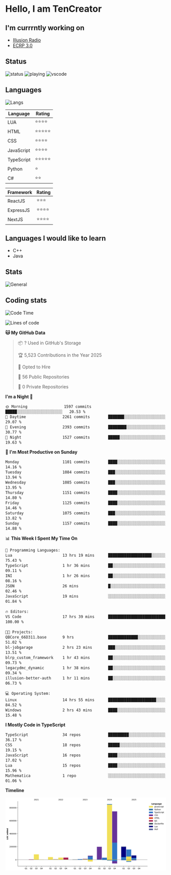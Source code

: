 # Hello, I am TenCreator

## I'm currrntly working on
- [Illusion Radio](https://illusionradio.co.uk/)
- [ECRP 3.0](http://github.com/Emerald-Coast-Roleplay/)

## Status
![status](https://api.statusbadges.me/badge/status/518334475038359555?simple=true&style=for-the-badge)
![playing](https://api.statusbadges.me/badge/playing/518334475038359555?style=for-the-badge)
![vscode](https://api.statusbadges.me/badge/vscode/518334475038359555?style=for-the-badge)

## Languages
![Langs](https://github-readme-stats.vercel.app/api/top-langs/?username=tencreator&layout=compact&theme=radical)


|Language|Rating|
|--------|------|
|LUA|⭐️⭐️⭐️⭐️|
|HTML|⭐️⭐️⭐️⭐️⭐️|
|CSS|⭐️⭐️⭐️⭐️|
|JavaScript|⭐️⭐️⭐️⭐️|
|TypeScript|⭐️⭐️⭐️⭐️⭐️|
|Python|⭐️|
|C#|⭐️⭐️ |

|Framework|Rating|
|--------|------|
|ReactJS|⭐️⭐️⭐|
|ExpressJS|⭐️⭐️⭐️⭐️|
|NextJS|⭐️⭐️⭐⭐️|

## Languages I would like to learn
- C++
- Java

## Stats
![General](https://github-readme-stats.vercel.app/api?username=tencreator&show_icons=true&theme=radical)

## Coding stats

<!--START_SECTION:waka-->
![Code Time](http://img.shields.io/badge/Code%20Time-711%20hrs%2028%20mins-blue)

![Lines of code](https://img.shields.io/badge/From%20Hello%20World%20I%27ve%20Written-2.5%20million%20lines%20of%20code-blue)

**🐱 My GitHub Data** 

> 📦 ? Used in GitHub's Storage 
 > 
> 🏆 5,523 Contributions in the Year 2025
 > 
> 💼 Opted to Hire
 > 
> 📜 56 Public Repositories 
 > 
> 🔑 0 Private Repositories 
 > 
**I'm a Night 🦉** 

```text
🌞 Morning                1597 commits        █████░░░░░░░░░░░░░░░░░░░░   20.53 % 
🌆 Daytime                2261 commits        ███████░░░░░░░░░░░░░░░░░░   29.07 % 
🌃 Evening                2393 commits        ████████░░░░░░░░░░░░░░░░░   30.77 % 
🌙 Night                  1527 commits        █████░░░░░░░░░░░░░░░░░░░░   19.63 % 
```
📅 **I'm Most Productive on Sunday** 

```text
Monday                   1101 commits        ████░░░░░░░░░░░░░░░░░░░░░   14.16 % 
Tuesday                  1084 commits        ███░░░░░░░░░░░░░░░░░░░░░░   13.94 % 
Wednesday                1085 commits        ███░░░░░░░░░░░░░░░░░░░░░░   13.95 % 
Thursday                 1151 commits        ████░░░░░░░░░░░░░░░░░░░░░   14.80 % 
Friday                   1125 commits        ████░░░░░░░░░░░░░░░░░░░░░   14.46 % 
Saturday                 1075 commits        ███░░░░░░░░░░░░░░░░░░░░░░   13.82 % 
Sunday                   1157 commits        ████░░░░░░░░░░░░░░░░░░░░░   14.88 % 
```


📊 **This Week I Spent My Time On** 

```text
💬 Programming Languages: 
Lua                      13 hrs 19 mins      ███████████████████░░░░░░   75.43 % 
TypeScript               1 hr 36 mins        ██░░░░░░░░░░░░░░░░░░░░░░░   09.11 % 
INI                      1 hr 26 mins        ██░░░░░░░░░░░░░░░░░░░░░░░   08.16 % 
JSON                     26 mins             █░░░░░░░░░░░░░░░░░░░░░░░░   02.46 % 
JavaScript               19 mins             ░░░░░░░░░░░░░░░░░░░░░░░░░   01.84 % 

🔥 Editors: 
VS Code                  17 hrs 39 mins      █████████████████████████   100.00 % 

🐱‍💻 Projects: 
QBCore_66D311.base       9 hrs               █████████████░░░░░░░░░░░░   51.02 % 
bl-jobgarage             2 hrs 23 mins       ███░░░░░░░░░░░░░░░░░░░░░░   13.51 % 
blrp_custom_framework    1 hr 43 mins        ██░░░░░░░░░░░░░░░░░░░░░░░   09.73 % 
legacydmc_dynamic        1 hr 38 mins        ██░░░░░░░░░░░░░░░░░░░░░░░   09.34 % 
illusion-better-auth     1 hr 11 mins        ██░░░░░░░░░░░░░░░░░░░░░░░   06.73 % 

💻 Operating System: 
Linux                    14 hrs 55 mins      █████████████████████░░░░   84.52 % 
Windows                  2 hrs 43 mins       ████░░░░░░░░░░░░░░░░░░░░░   15.48 % 
```

**I Mostly Code in TypeScript** 

```text
TypeScript               34 repos            █████████░░░░░░░░░░░░░░░░   36.17 % 
CSS                      18 repos            █████░░░░░░░░░░░░░░░░░░░░   19.15 % 
JavaScript               16 repos            ████░░░░░░░░░░░░░░░░░░░░░   17.02 % 
Lua                      15 repos            ████░░░░░░░░░░░░░░░░░░░░░   15.96 % 
Mathematica              1 repo              ░░░░░░░░░░░░░░░░░░░░░░░░░   01.06 % 
```



**Timeline**

![Lines of Code chart](https://raw.githubusercontent.com/tencreator/tencreator/main/assets/bar_graph.png)


<!--END_SECTION:waka-->
